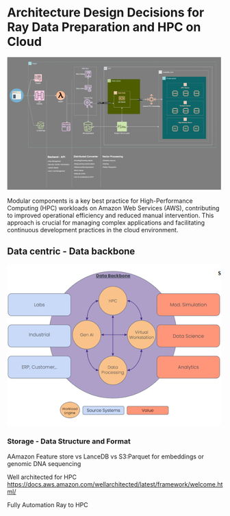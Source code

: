 # Architecture Design Decisions for Ray Data Preparation and HPC on Cloud


<img src="../images/AWS_VectorMachine_Ray-HPC-architecture.drawio.svg" alt="AWS Architecture" width="500">


Modular components is a key best practice for High-Performance Computing (HPC) workloads on Amazon Web Services (AWS), contributing to improved operational efficiency and reduced manual intervention. This approach is crucial for managing complex applications and facilitating continuous development practices in the cloud environment.


## Data centric - Data backbone

<img src="../images/DataCentric-DataBackbone-Strategy.png" alt="Data backbone" width="500">



### Storage - Data Structure and Format

AAmazon Feature store vs LanceDB vs S3:Parquet for embeddings or genomic DNA sequencing

Well architected for HPC
    https://docs.aws.amazon.com/wellarchitected/latest/framework/welcome.html/

Fully Automation Ray to HPC
